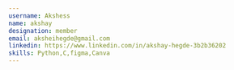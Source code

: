 ```yaml
---
username: Akshess
name: akshay
designation: member
email: aksheihegde@gmail.com 
linkedin: https://www.linkedin.com/in/akshay-hegde-3b2b36202
skills: Python,C,figma,Canva
---
```


